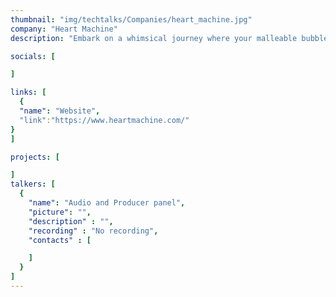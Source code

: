 ```yaml
---
thumbnail: "img/techtalks/Companies/heart_machine.jpg"
company: "Heart Machine"
description: "Embark on a whimsical journey where your malleable bubble gum avatar masters the art of transformation, morphing into various forms to navigate a world where the environment itself guides your path. Discover the enchanting mechanics of shape-shifting as you adapt to the ever-changing landscapes, turning each twist and turn into an adventure that tests the limits of your bubble-gummed ingenuity."

socials: [

]

links: [
  {
  "name": "Website",
  "link":"https://www.heartmachine.com/"
}
]

projects: [

]
talkers: [
  {
    "name": "Audio and Producer panel",
    "picture": "",
    "description" : "",
    "recording" : "No recording",
    "contacts" : [

    ]
  }
]
---
```

